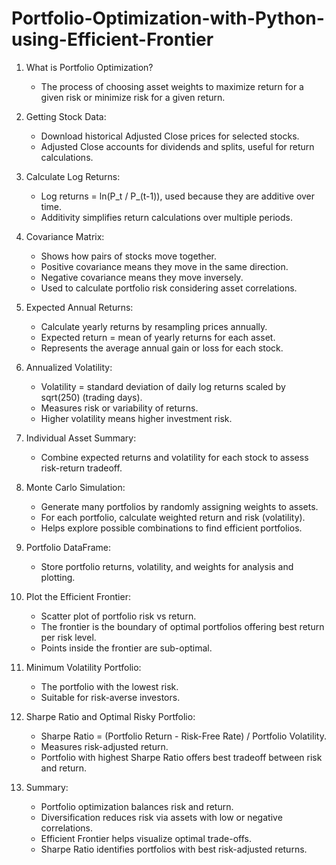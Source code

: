 # Portfolio-Optimization-with-Python-using-Efficient-Frontier
1. What is Portfolio Optimization?
   - The process of choosing asset weights to maximize return for a given risk or minimize risk for a given return.

2. Getting Stock Data:
   - Download historical Adjusted Close prices for selected stocks.
   - Adjusted Close accounts for dividends and splits, useful for return calculations.

3. Calculate Log Returns:
   - Log returns = ln(P_t / P_(t-1)), used because they are additive over time.
   - Additivity simplifies return calculations over multiple periods.

4. Covariance Matrix:
   - Shows how pairs of stocks move together.
   - Positive covariance means they move in the same direction.
   - Negative covariance means they move inversely.
   - Used to calculate portfolio risk considering asset correlations.

5. Expected Annual Returns:
   - Calculate yearly returns by resampling prices annually.
   - Expected return = mean of yearly returns for each asset.
   - Represents the average annual gain or loss for each stock.

6. Annualized Volatility:
   - Volatility = standard deviation of daily log returns scaled by sqrt(250) (trading days).
   - Measures risk or variability of returns.
   - Higher volatility means higher investment risk.

7. Individual Asset Summary:
   - Combine expected returns and volatility for each stock to assess risk-return tradeoff.

8. Monte Carlo Simulation:
   - Generate many portfolios by randomly assigning weights to assets.
   - For each portfolio, calculate weighted return and risk (volatility).
   - Helps explore possible combinations to find efficient portfolios.

9. Portfolio DataFrame:
   - Store portfolio returns, volatility, and weights for analysis and plotting.

10. Plot the Efficient Frontier:
    - Scatter plot of portfolio risk vs return.
    - The frontier is the boundary of optimal portfolios offering best return per risk level.
    - Points inside the frontier are sub-optimal.

11. Minimum Volatility Portfolio:
    - The portfolio with the lowest risk.
    - Suitable for risk-averse investors.

12. Sharpe Ratio and Optimal Risky Portfolio:
    - Sharpe Ratio = (Portfolio Return - Risk-Free Rate) / Portfolio Volatility.
    - Measures risk-adjusted return.
    - Portfolio with highest Sharpe Ratio offers best tradeoff between risk and return.

13. Summary:
    - Portfolio optimization balances risk and return.
    - Diversification reduces risk via assets with low or negative correlations.
    - Efficient Frontier helps visualize optimal trade-offs.
    - Sharpe Ratio identifies portfolios with best risk-adjusted returns.

